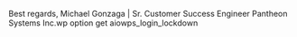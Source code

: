 Best regards,
Michael Gonzaga | Sr. Customer Success Engineer
Pantheon Systems Inc.wp option get aiowps_login_lockdown